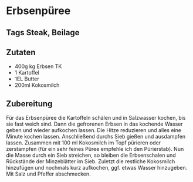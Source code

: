 # Erbsenpüree

## Tags Steak, Beilage

## Zutaten

- 400g kg Erbsen TK
- 1 Kartoffel
- 1EL Butter
- 200ml Kokosmilch

## Zubereitung

Für das Erbsenpüree die Kartoffeln schälen und in Salzwasser kochen, bis sie fast weich sind. Dann die gefrorenen Erbsen in das kochende Wasser geben und wieder aufkochen lassen. Die Hitze reduzieren und alles eine Minute kochen lassen. Anschließend durchs Sieb gießen und ausdampfen lassen. Zusammen mit 100 ml Kokosmilch im Topf pürieren oder zerstampfen (für ein sehr feines Püree empfehle ich den Pürierstab). Nun die Masse durch ein Sieb streichen, so bleiben die Erbsenschalen und Rückstände der Minzeblätter im Sieb. Zuletzt die restliche Kokosmilch hinzufügen und nochmals kurz aufkochen, ggf. etwas Wasser hinzugeben. Mit Salz und Pfeffer abschmecken.
